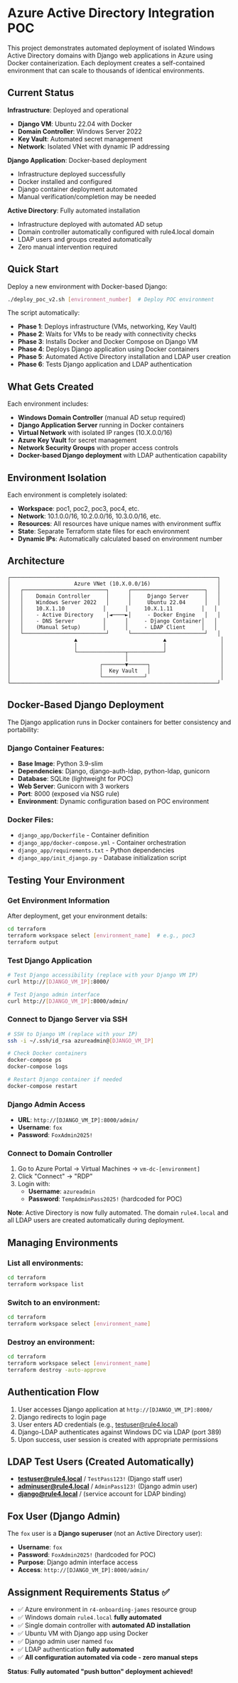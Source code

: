 # Azure Active Directory Integration POC

This project demonstrates automated deployment of isolated Windows Active Directory domains with Django web applications in Azure using Docker containerization. Each deployment creates a self-contained environment that can scale to thousands of identical environments.

## Current Status

**Infrastructure**: Deployed and operational
- **Django VM**: Ubuntu 22.04 with Docker
- **Domain Controller**: Windows Server 2022 
- **Key Vault**: Automated secret management
- **Network**: Isolated VNet with dynamic IP addressing

**Django Application**: Docker-based deployment
- Infrastructure deployed successfully
- Docker installed and configured
- Django container deployment automated
- Manual verification/completion may be needed

**Active Directory**: Fully automated installation
- Infrastructure deployed with automated AD setup
- Domain controller automatically configured with rule4.local domain
- LDAP users and groups created automatically
- Zero manual intervention required

## Quick Start

Deploy a new environment with Docker-based Django:

```bash
./deploy_poc_v2.sh [environment_number]  # Deploy POC environment
```

The script automatically:
- **Phase 1**: Deploys infrastructure (VMs, networking, Key Vault)
- **Phase 2**: Waits for VMs to be ready with connectivity checks
- **Phase 3**: Installs Docker and Docker Compose on Django VM
- **Phase 4**: Deploys Django application using Docker containers
- **Phase 5**: Automated Active Directory installation and LDAP user creation
- **Phase 6**: Tests Django application and LDAP authentication

## What Gets Created

Each environment includes:
- **Windows Domain Controller** (manual AD setup required)
- **Django Application Server** running in Docker containers
- **Virtual Network** with isolated IP ranges (10.X.0.0/16)
- **Azure Key Vault** for secret management
- **Network Security Groups** with proper access controls
- **Docker-based Django deployment** with LDAP authentication capability

## Environment Isolation

Each environment is completely isolated:
- **Workspace**: poc1, poc2, poc3, poc4, etc.
- **Network**: 10.1.0.0/16, 10.2.0.0/16, 10.3.0.0/16, etc.
- **Resources**: All resources have unique names with environment suffix
- **State**: Separate Terraform state files for each environment
- **Dynamic IPs**: Automatically calculated based on environment number

## Architecture

```
┌─────────────────────────────────────────────────────────────────┐
│                    Azure VNet (10.X.0.0/16)                     │
│   ┌──────────────────────────┐      ┌───────────────────────┐   │
│   │    Domain Controller     │      │     Django Server     │   │
│   │    Windows Server 2022   │      │     Ubuntu 22.04      │   │
│   │    10.X.1.10            │      │     10.X.1.11         │   │
│   │    - Active Directory    │◄────►│     - Docker Engine   │   │
│   │    - DNS Server         │      │     - Django Container│   │
│   │    (Manual Setup)       │      │     - LDAP Client     │   │
│   └──────────────────────────┘      └───────────────────────┘   │
│                    ▲                           ▲                 │
│                    │                           │                 │
│                    └───────────────┬───────────┘                 │
│                                    │                             │
│                            ┌───────▼──────┐                      │
│                            │  Key Vault   │                      │
│                            └─────────────┘                       │
└─────────────────────────────────────────────────────────────────┘
```

## Docker-Based Django Deployment

The Django application runs in Docker containers for better consistency and portability:

### Django Container Features:
- **Base Image**: Python 3.9-slim
- **Dependencies**: Django, django-auth-ldap, python-ldap, gunicorn
- **Database**: SQLite (lightweight for POC)
- **Web Server**: Gunicorn with 3 workers
- **Port**: 8000 (exposed via NSG rule)
- **Environment**: Dynamic configuration based on POC environment

### Docker Files:
- `django_app/Dockerfile` - Container definition
- `django_app/docker-compose.yml` - Container orchestration
- `django_app/requirements.txt` - Python dependencies
- `django_app/init_django.py` - Database initialization script

## Testing Your Environment

### Get Environment Information
After deployment, get your environment details:
```bash
cd terraform
terraform workspace select [environment_name]  # e.g., poc3
terraform output
```

### Test Django Application
```bash
# Test Django accessibility (replace with your Django VM IP)
curl http://[DJANGO_VM_IP]:8000/

# Test Django admin interface
curl http://[DJANGO_VM_IP]:8000/admin/
```

### Connect to Django Server via SSH
```bash
# SSH to Django VM (replace with your IP)
ssh -i ~/.ssh/id_rsa azureadmin@[DJANGO_VM_IP]

# Check Docker containers
docker-compose ps
docker-compose logs

# Restart Django container if needed
docker-compose restart
```

### Django Admin Access
- **URL**: `http://[DJANGO_VM_IP]:8000/admin/`
- **Username**: `fox`
- **Password**: `FoxAdmin2025!`

### Connect to Domain Controller
1. Go to Azure Portal → Virtual Machines → `vm-dc-[environment]`
2. Click "Connect" → "RDP"
3. Login with:
   - **Username**: `azureadmin`
   - **Password**: `TempAdminPass2025!` (hardcoded for POC)

**Note**: Active Directory is now fully automated. The domain `rule4.local` and all LDAP users are created automatically during deployment.

## Managing Environments

### List all environments:
```bash
cd terraform
terraform workspace list
```

### Switch to an environment:
```bash
cd terraform
terraform workspace select [environment_name]
```

### Destroy an environment:
```bash
cd terraform
terraform workspace select [environment_name]
terraform destroy -auto-approve
```

## Authentication Flow

1. User accesses Django application at `http://[DJANGO_VM_IP]:8000/`
2. Django redirects to login page
3. User enters AD credentials (e.g., testuser@rule4.local)
4. Django-LDAP authenticates against Windows DC via LDAP (port 389)
5. Upon success, user session is created with appropriate permissions

## LDAP Test Users (Created Automatically)

- **testuser@rule4.local** / `TestPass123!` (Django staff user)
- **adminuser@rule4.local** / `AdminPass123!` (Django admin user)
- **django@rule4.local** / (service account for LDAP binding)

## Fox User (Django Admin)

The `fox` user is a **Django superuser** (not an Active Directory user):
- **Username**: `fox`
- **Password**: `FoxAdmin2025!` (hardcoded for POC)
- **Purpose**: Django admin interface access
- **Access**: `http://[DJANGO_VM_IP]:8000/admin/`

## Assignment Requirements Status ✅

- ✅ Azure environment in `r4-onboarding-james` resource group
- ✅ Windows domain `rule4.local` **fully automated**
- ✅ Single domain controller with **automated AD installation**
- ✅ Ubuntu VM with Django app using Docker
- ✅ Django admin user named `fox`
- ✅ LDAP authentication **fully automated**
- ✅ **All configuration automated via code - zero manual steps**

**Status**: **Fully automated "push button" deployment achieved!**